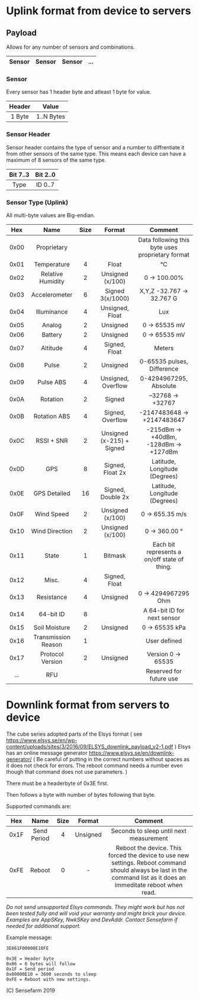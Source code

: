 # Uplink format from device to servers

## Payload
Allows for any number of sensors and combinations.

| Sensor | Sensor | Sensor |  ...  |
| :----: | :----: | :----: | :---: |


### Sensor 
Every sensor has 1 header byte and atleast 1 byte for value.

| Header  | Value      |
| :-----: | :--------: |
| 1 Byte  | 1..N Bytes |


### Sensor Header
Sensor header contains the type of sensor and a number to diffrentiate it from other sensors of the same type. This means each device can have a maximum of 8 sensors of the same type.

| Bit 7..3 | Bit 2..0   |
| :------: | :--------: |
| Type     | ID 0..7    |


### Sensor Type (Uplink)
All multi-byte values are Big-endian.

| Hex  | Name               | Size | Format              | Comment                   |
| :---:| :---:              |:---: | :---:               | :---:                     |
| 0x00 | Proprietary        |      |                     | Data following this byte uses proprietary format |
| 0x01 | Temperature        | 4    | Float               |  &deg;C |
| 0x02 | Relative Humidity  | 2    | Unsigned (x/100)    | 0 -> 100.00%               |
| 0x03 | Accelerometer      | 6    | Signed 3(x/1000)    | X,Y,Z -32.767 -> 32.767 G |  
| 0x04 | Illuminance        | 4    | Unsigned, Float     | Lux                       |
| 0x05 | Analog             | 2    | Unsigned            | 0 -> 65535 mV             |
| 0x06 | Battery            | 2    | Unsigned            | 0 -> 65535 mV             |
| 0x07 | Altitude           | 4    | Signed, Float       | Meters                    |
| 0x08 | Pulse              | 2    | Unsigned            | 0-65535 pulses, Difference        |
| 0x09 | Pulse ABS          | 4    | Unsigned, Overflow  | 0-4294967295, Absolute  |
| 0x0A | Rotation           | 2    | Signed              |  –32768 -> +32767         |
| 0x0B | Rotation ABS       | 4    | Signed, Overflow    | -2147483648 -> +2147483647 |
| 0x0C | RSSI + SNR         | 2    | Unsigned (x-215) +  Signed | -215dBm -> +40dBm, -128dBm -> +127dBm |
| 0x0D | GPS                | 8    | Signed, Float 2x    | Latitude, Longitude (Degrees) |
| 0x0E | GPS Detailed       | 16   | Signed, Double 2x   | Latitude, Longitude (Degrees) |
| 0x0F | Wind Speed         | 2    | Unsigned (x/100)    | 0 -> 655.35 m/s |
| 0x10 | Wind Direction     | 2    | Unsigned (x/100)    | 0 -> 360.00 &deg; |
| 0x11 | State              | 1    | Bitmask             | Each bit represents a on/off state of thing. |
| 0x12 | Misc.              | 4    | Signed, Float       |                           |
| 0x13 | Resistance         | 4    | Unsigned            | 0 -> 4294967295 Ohm       |
| 0x14 | 64-bit ID          | 8    |                     | A 64-bit ID for next sensor |
| 0x15 | Soil Moisture      | 2    | Unsigned            | 0 -> 65535 kPa |
| 0x16 | Transmission Reason | 1   |                     | User defined |
| 0x17 | Protocol Version   | 2    | Unsigned            | Version 0 -> 65535 |
| ...  | RFU                |      |                     | Reserved for future use   |


# Downlink format from servers to device
The cube series adopted parts of the Elsys format ( see https://www.elsys.se/en/wp-content/uploads/sites/3/2016/09/ELSYS_downlink_payload_v2-1.pdf ) 
Elsys has an online message generator
https://www.elsys.se/en/downlink-generator/ ( Be careful of putting in the correct numbers without spaces as it does not check for errors. The reboot command needs a number even though that command does not use parameters. )

There must be a headerbyte of 0x3E first.

Then follows a byte with number of bytes following that byte. 

Supported commands are:

| Hex  | Name               | Size | Format              | Comment                   |
| :---:| :---:              |:---: | :---:               | :---:                     |
| 0x1F | Send Period        | 4    | Unsigned            | Seconds to sleep until next measurement |
| 0xFE | Reboot             | 0    | -                   | Reboot the device. This forced the device to use new settings. Reboot command should always be last in the command list as it does an immeditate reboot when read. |

_Do not send unsupported Elsys commands. They might work but has not been tested fully and will void your warranty and might brick your device. Examples are AppSKey, NwkSKey and DevAddr. Contact Sensefarm if needed for additional support._

Example message:
```
3E061F00000E10FE 

0x3E = Header byte
0x06 = 6 bytes will follow
0x1F = Send period
0x00000E10 = 3600 seconds to sleep
0xFE = Reboot with new settings.

```

(C) Sensefarm 2019
